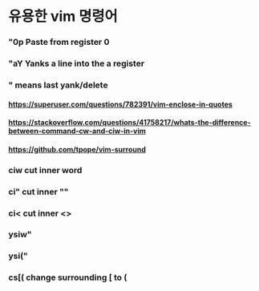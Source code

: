 # 유용한 vim 명령어

### "0p Paste from register 0
### "aY Yanks a line into the a register
### " means last yank/delete

#### https://superuser.com/questions/782391/vim-enclose-in-quotes
#### https://stackoverflow.com/questions/41758217/whats-the-difference-between-command-cw-and-ciw-in-vim
#### https://github.com/tpope/vim-surround
### ciw cut inner word
### ci" cut inner ""
### ci< cut inner <>
### ysiw"
### ysi("
### cs[( change surrounding [ to (
